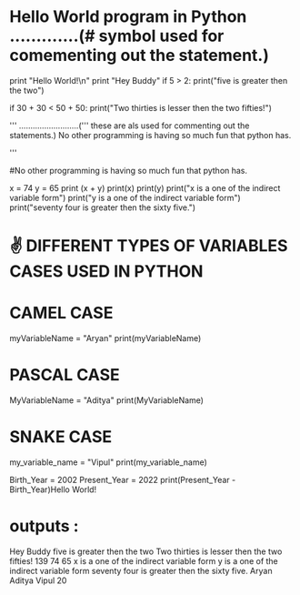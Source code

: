 # Hello World program in Python               .............(# symbol used for comementing out the statement.)
    
print "Hello World!\n"
print "Hey Buddy"
if 5 > 2:
    print("five is greater then the two")
    


if  30 + 30 < 50 + 50:
    print("Two thirties is lesser then the two fifties!")
    
'''                                      ..........................(''' these are als used for commenting out the statements.)
No other programming is having so much fun that python has.

'''

#No other programming is having so much fun that python has.

x = 74
y = 65
print (x + y)
print(x)
print(y)
print("x is a one of the indirect variable form")
print("y is a one of the indirect variable form")
print("seventy four is greater then the sixty five.")

# ✌ DIFFERENT TYPES OF VARIABLES CASES USED IN PYTHON
# CAMEL CASE
myVariableName = "Aryan"
print(myVariableName)
# PASCAL CASE
MyVariableName = "Aditya"
print(MyVariableName)
# SNAKE CASE
my_variable_name = "Vipul"
print(my_variable_name)

Birth_Year = 2002
Present_Year = 2022
print(Present_Year - Birth_Year)Hello World!



# outputs : 
Hey Buddy
five is greater then the two
Two thirties is lesser then the two fifties!
139
74
65
x is a one of the indirect variable form
y is a one of the indirect variable form
seventy four is greater then the sixty five.
Aryan
Aditya
Vipul
20
